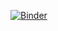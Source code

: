 [![Binder](https://mybinder.org/badge_logo.svg)](https://mybinder.org/v2/gh/Hieuxyzcl09/mybinder.git/main)
